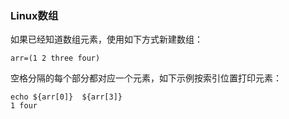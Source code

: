 ### Linux数组

如果已经知道数组元素，使用如下方式新建数组：

```
arr=(1 2 three four)
```

空格分隔的每个部分都对应一个元素，如下示例按索引位置打印元素：

```
echo ${arr[0]}  ${arr[3]}
1 four
```
